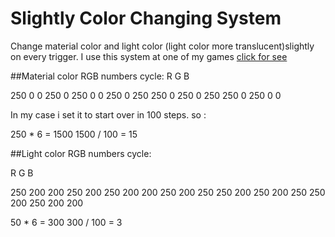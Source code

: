 # Slightly Color Changing System
 Change material color and light color (light color more translucent)slightly on every trigger.
 I use this system at one of my games [click for see](https://play.google.com/store/apps/details?id=com.YeasWorld.FitIt)
 
 
 
##Material color RGB numbers cycle:
R 	G 	B

250	0	0
250	0	250
0	0	250
0	250	250	
0	250	0
250	250	0
250 0	0

In my case i set it to start over in 100 steps. so :

250 * 6 = 1500
1500 / 100 = 15
 
 
##Light color RGB numbers cycle:
 
R	G	B

250	200	200
250	200	250
200	200	250
200	250	250
200	250	200
250	250	200
250	200	200

50 * 6 = 300
300 / 100 = 3

